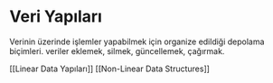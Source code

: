 # Veri Yapıları
Verinin üzerinde işlemler yapabilmek için organize edildiği depolama biçimleri.
veriler eklemek, silmek, güncellemek, çağırmak.

[[Linear Data Yapıları]]
[[Non-Linear Data Structures]]